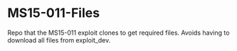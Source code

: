 # MS15-011-Files
Repo that the MS15-011 exploit clones to get required files. Avoids having to download all files from exploit_dev.
